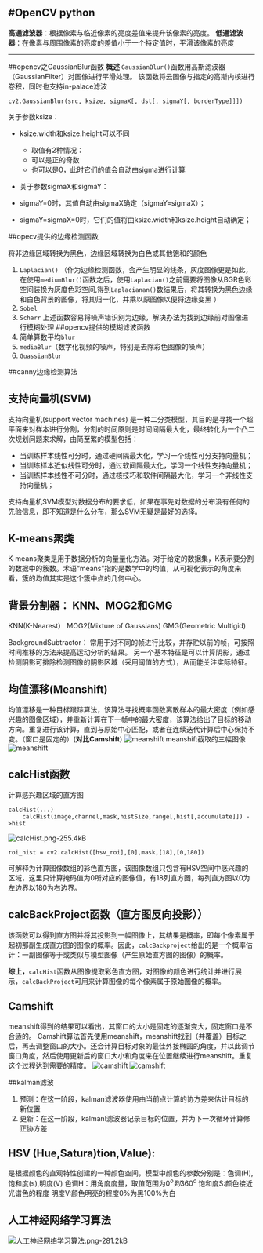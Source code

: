 #OpenCV python 
---
**高通滤波器**：根据像素与临近像素的亮度差值来提升该像素的亮度。
**低通滤波器**：在像素与周围像素的亮度的差值小于一个特定值时，平滑该像素的亮度

---
##opencv之GaussianBlur函数
**概述**
`GaussianBlur()`函数用高斯滤波器（GaussianFilter）对图像进行平滑处理。
该函数将云图像与指定的高斯内核进行卷积，同时也支持in-palace滤波

    cv2.GaussianBlur(src, ksize, sigmaX[, dst[, sigmaY[, borderType]]])
关于参数ksize：

- ksize.width和ksize.height可以不同
  - 取值有2种情况：
  - 可以是正的奇数
  - 也可以是0，此时它们的值会自动由sigma进行计算
  
- 关于参数sigmaX和sigmaY：
 - sigmaY=0时，其值自动由sigmaX确定（sigmaY=sigmaX）；
 - sigmaY=sigmaX=0时，它们的值将由ksize.width和ksize.height自动确定；

##opecv提供的边缘检测函数

将非边缘区域转换为黑色，边缘区域转换为白色或其他饱和的颜色
1. `Laplacian()`
（作为边缘检测函数，会产生明显的线条，灰度图像更是如此，在使用`mediumBlur()`函数之后，使用`Laplacian()`之前需要将图像从BGR色彩空间装换为灰度色彩空间,得到`Laplacianan()`数结果后，将其转换为黑色边缘和白色背景的图像，将其归一化，并乘以原图像以便将边缘变黑 ）
2. `Sobel`
3. `Scharr`
上述函数容易将噪声错识别为边缘，解决办法为找到边缘前对图像进行模糊处理
##opencv提供的模糊滤波函数
1. 简单算数平均`blur`
2. `mediaBlur`（数字化视频的噪声，特别是去除彩色图像的噪声）
3. `GuassianBlur`

##canny边缘检测算法

## 支持向量机(SVM)
支持向量机(support vector machines) 是一种二分类模型，其目的是寻找一个超平面来对样本进行分割，分割的时间原则是时间间隔最大化，最终转化为一个凸二次规划问题来求解，由简至繁的模型包括：

 - 当训练样本线性可分时，通过硬间隔最大化，学习一个线性可分支持向量机；
 - 当训练样本近似线性可分时，通过软间隔最大化，学习一个线性支持向量机；
 - 当训练样本线性不可分时，通过核技巧和软件间隔最大化，学习一个非线性支持向量机；

支持向量机SVM模型对数据分布的要求低，如果在事先对数据的分布没有任何的先验信息，即不知道是什么分布，那么SVM无疑是最好的选择。

## K-means聚类
K-means聚类是用于数据分析的向量量化方法。对于给定的数据集，K表示要分割的数据中的簇数。术语“means”指的是数学中的均值，从可视化表示的角度来看，簇的均值其实是这个簇中点的几何中心。

## 背景分割器： KNN、MOG2和GMG
KNN(K-Nearest）
MOG2(Mixture of Gaussians)
GMG(Geometric Multigid)

BackgroundSubtractor：
常用于对不同的帧进行比较，并存贮以前的帧，可按照时间推移的方法来提高运动分析的结果。
另一个基本特征是可以计算阴影，通过检测阴影可排除检测图像的阴影区域（采用阈值的方式），从而能关注实际特征。

## 均值漂移(Meanshift)
均值漂移是一种目标跟踪算法，该算法寻找概率函数离散样本的最大密度（例如感兴趣的图像区域），并重新计算在下一帧中的最大密度，该算法给出了目标的移动方向。重复进行该计算，直到与原始中心匹配，或者在连续迭代计算后中心保持不变。（窗口是固定的）(**对比Camshift**)
![meanshift][1]
meanshift截取的三幅图像
![meanshift][2]
## calcHist函数
计算感兴趣区域的直方图

    calcHist(...)
        calcHist(image,channel,mask,histSize,range[,hist[,accumulate]]) ->hist
![calcHist.png-255.4kB][3]

    roi_hist = cv2.calcHist([hsv_roi],[0],mask,[18],[0,180])
可解释为计算图像数组的彩色直方图，该图像数组只包含有HSV空间中感兴趣的区域，这里只计算掩码值为0所对应的图像值，有18列直方图，每列直方图以0为左边界以180为右边界。

## calcBackProject函数（直方图反向投影））
该函数可以得到直方图并将其投影到一幅图像上，其结果是概率，即每个像素属于起初那副生成直方图的图像的概率。因此，`calcBackproject`给出的是一个概率估计：一副图像等于或类似与模型图像（产生原始直方图的图像）的概率。

**综上，**`calcHist`函数从图像提取彩色直方图，对图像的颜色进行统计并进行展示，`calcBackProject`可用来计算图像的每个像素属于原始图像的概率。

## Camshift
meanshift得到的结果可以看出，其窗口的大小是固定的逐渐变大，固定窗口是不合适的。
Camshift算法首先使用meanshift，meanshift找到（并覆盖）目标之后，再去调整窗口的大小。还会计算目标对象的最佳外接椭圆的角度，并以此调节窗口角度，然后使用更新后的窗口大小和角度来在位置继续进行meanshift。重复这个过程达到需要的精度。
![camshift][4]
![camshift][5]

##kalman滤波

 1. 预测：在这一阶段，kalman滤波器使用由当前点计算的协方差来估计目标的新位置
 2. 更新：在这一阶段，kalmanl滤波器记录目标的位置，并为下一次循环计算修正协方差

## HSV (Hue,Satura)tion,Value):
是根据颜色的直观特性创建的一种颜色空间，模型中颜色的参数分别是：色调(H),饱和度(s),明度(V)
色调H：用角度度量，取值范围为$0^o到360^o$
饱和度S:颜色接近光谱色的程度
明度V:颜色明亮的程度0%为黑100%为白

## 人工神经网络学习算法
![人工神经网络学习算法.png-281.2kB][6]



  [1]: http://opencv-python-tutroals.readthedocs.io/en/latest/_images/meanshift_face.gif
  [2]: http://opencv-python-tutroals.readthedocs.io/en/latest/_images/meanshift_result.jpg
  [3]: http://static.zybuluo.com/GaoSHF/4zkjz4d4ku7a0dc0krrtu3r2/calcHist.png
  [4]: http://opencv-python-tutroals.readthedocs.io/en/latest/_images/camshift_face.gif
  [5]: http://opencv-python-tutroals.readthedocs.io/en/latest/_images/camshift_result.jpg
  [6]: http://static.zybuluo.com/GaoSHF/i2ijumobqrdhec2uxnijkn1z/%E4%BA%BA%E5%B7%A5%E7%A5%9E%E7%BB%8F%E7%BD%91%E7%BB%9C%E5%AD%A6%E4%B9%A0%E7%AE%97%E6%B3%95.png